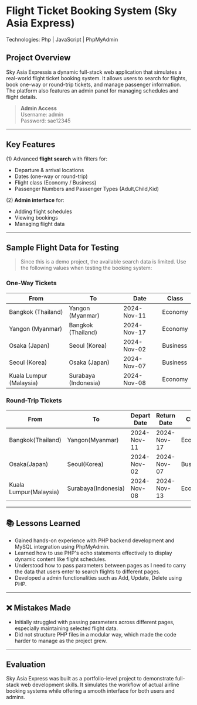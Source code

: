 # Flight Ticket Booking System (Sky Asia Express) 
Technologies: Php | JavaScript | PhpMyAdmin

## Project Overview
Sky Asia Expressis a dynamic full-stack web application that simulates a real-world flight ticket booking system. It allows users to search for flights, book one-way or round-trip tickets, and manage passenger information. The platform also features an admin panel for managing schedules and flight details.
> **Admin Access**  
Username: admin  
Password: sae12345

---

## Key Features
(1) Advanced **flight search** with filters for:
  - Departure & arrival locations
  - Dates (one-way or round-trip)
  - Flight class (Economy / Business)
  - Passenger Numbers and Passenger Types (Adult,Child,Kid)
    
(2) **Admin interface** for:
  - Adding flight schedules
  - Viewing bookings
  - Managing flight data
    
---

## Sample Flight Data for Testing

> Since this is a demo project, the available search data is limited. Use the following values when testing the booking system:

### One-Way Tickets
| From | To | Date | Class |
|------|----|------|-------|
| Bangkok (Thailand) | Yangon (Myanmar) | 2024-Nov-11 | Economy |
| Yangon (Myanmar) | Bangkok (Thailand) | 2024-Nov-17 | Economy |
| Osaka (Japan) | Seoul (Korea) | 2024-Nov-02 | Business |
| Seoul (Korea) | Osaka (Japan) | 2024-Nov-07 | Business |
| Kuala Lumpur (Malaysia) | Surabaya (Indonesia) | 2024-Nov-08 | Economy |

### Round-Trip Tickets
| From | To | Depart Date | Return Date | Class |
|------|----|-------------|-------------|-------|
| Bangkok(Thailand) | Yangon(Myanmar) | 2024-Nov-11 | 2024-Nov-17 | Economy |
| Osaka(Japan)| Seoul(Korea) | 2024-Nov-02 | 2024-Nov-07 | Business |
| Kuala Lumpur(Malaysia) | Surabaya(Indonesia) | 2024-Nov-08 | 2024-Nov-13 | Economy |

---

## 📚 Lessons Learned
- Gained hands-on experience with PHP backend development and MySQL integration using PhpMyAdmin.
- Learned how to use PHP's echo statements effectively to display dynamic content like flight schedules.
- Understood how to pass parameters between pages as I need to carry the data that users enter to search flights to different pages.
- Developed a admin functionalities such as Add, Update, Delete using PHP.
  
---

## ❌ Mistakes Made
- Initially struggled with passing parameters across different pages, especially maintaining selected flight data.
- Did not structure PHP files in a modular way, which made the code harder to manage as the project grew.

---

## Evaluation
Sky Asia Express was built as a portfolio-level project to demonstrate full-stack web development skills. It simulates the workflow of actual airline booking systems while offering a smooth interface for both users and admins.

